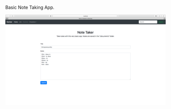 Basic Note Taking App.

![](https://github.com/TutorialDoctor/TD-Flask-Apps/blob/master/Apps/Flask_Note_Taker/notes.png?raw=true)

